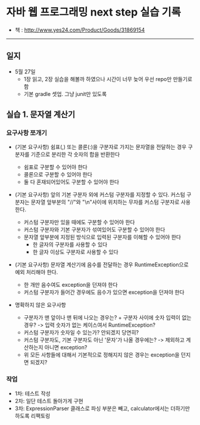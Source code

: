 # 자바 웹 프로그래밍 next step 실습 기록
- 책 : http://www.yes24.com/Product/Goods/31869154

---

## 일지

- 5월 27일 
    - 1장 읽고, 2장 실습을 해볼까 하였으나 시간이 너무 늦어 우선 repo만 만들기로 함
    - 기본 gradle 셋업. 그냥 junit만 있도록
    

## 실습 1. 문자열 계산기

### 요구사항 쪼개기

- (기본 요구사항) 쉼표(,) 또는 콜론(:)을 구분자로 가지는 문자열을 전달하는 경우 구분자를 기준으로 분리한 각 숫자의 합을 반환한다

  - 쉼표로 구분할 수 있어야 한다
  - 콜론으로 구분할 수 있어야 한다
  - 둘 다 혼재되어있어도 구분할 수 있어야 한다

- (기본 요구사항) 앞의 기본 구분자 외에 커스텀 구분자를 지정할 수 있다. 커스텀 구분자는 문자열 앞부분의 "//"와 "\n"사이에 위치하는 무자를 커스텀 구분자로 사용한다.

  - 커스텀 구분자만 있을 때에도 구분할 수 있어야 한다
  - 커스텀 구분자와 기본 구분자가 섞여있어도 구분할 수 있어야 한다
  - 문자열 앞부분에 지정된 방식으로 입력된 구분자를 이해할 수 있어야 한다
    - 한 글자의 구분자를 사용할 수 있다
    - 한 글자 이상도 구분자로 사용할 수 있다

- (기본 요구사항) 문자열 계산기에 음수를 전달하는 경우 RuntimeException으로 예외 처리해야 한다.

  - 한 개만 음수여도 exception을 던져야 한다
  - 커스텀 구분자가 들어간 경우에도 음수가 있으면 exception을 던져야 한다

- 명확하지 않은 요구사항

  - 구분자가 맨 앞이나 맨 뒤에 나오는 경우는? + 구분자 사이에 숫자 입력이 없는 경우? -> 입력 숫자가 없는 케이스여서 RuntimeException?
  - 커스텀 구분자가 숫자일 수 있는가? 안되겠지 당연히? 
  - 커스텀 구분자도, 기본 구분자도 아닌 '문자'가 나올 경우에는? -> 제외하고 계산하는지 아니면 exception?
  - 위 모든 사항들에 대해서 기본적으로 정해지지 않은 경우는 exception을 던지면 되겠지?
  
### 작업

- 1차: 테스트 작성
- 2차: 일단 테스트 돌아가게 구현
- 3차: ExpressionParser 클래스로 파싱 부분은 빼고, calculator에서는 더하기만 하도록 리팩토링